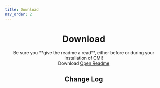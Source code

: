 ```yaml
---
title: Download
nav_order: 2
---
```


<center>
<h1>Download</h1>
Be sure you **give the readme a read**, either before or during your installation of CMI!
</center>

<center>
<a onclick="GetDownload()" class="btn btn-green">Download</a> <a href="https://docs.google.com/document/d/1dFVNe2gvsVck0tjWrnCM2HxsdTFBAnsxs928Q1wVS1A" class="btn btn-blue">Open Readme</a>
</center>

<center>
<h2>Change Log</h2>
<div id="changelog" onload="fetchNotes()"></div>
</center>
